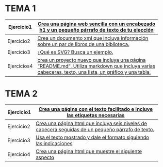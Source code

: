 # TEMA 1
Ejercicio1 |[Crea una página web sencilla con un encabezado h1 y un pequeño párrafo de texto de tu elección](TEMA1/ejercicio1.html)
------------ | -------------
Ejercicio2 | [Crea un documento xml que incluya información sobre un par de libros de una biblioteca.](https://github.com/JorgeAndres1/Ejercicios-de-lenguaje-de-marca/blob/master/TEMA1/ejercicio2.xml)
Ejercicio3 | [¿Qué es SVG? Busca un ejemplo.](https://github.com/JorgeAndres1/Ejercicios-de-lenguaje-de-marca/blob/master/TEMA1/ejercicio3.html)
Ejercicios4 | [crea un proyecto nuevo que incluya una página “README.md”. Utiliza markdown que incluya varias cabeceras, texto, una lista, un gráfico y una tabla.](https://github.com/JorgeAndres1/Ejercicios-de-lenguaje-de-marca/blob/master/TEMA1/Ejercicio4.md)

# TEMA 2
Ejercicio1 |[Crea una página con el texto facilitado e incluye las etiquetas necesarias ](https://github.com/JorgeAndres1/Ejercicios-de-lenguaje-de-marca/blob/master/TEMA2/Ejercicio1.md)
------------ | -------------
Ejercicio2 | [Crea una página html que incluya seis niveles de cabecera seguidas de un pequeño párrafo de texto.](https://github.com/JorgeAndres1/Ejercicios-de-lenguaje-de-marca/blob/master/TEMA2/Ejercicio2.md)
Ejercicio3 | [Usa el texto mostrado y dale el formato siguiendo las indicaciones](https://github.com/JorgeAndres1/Ejercicios-de-lenguaje-de-marca/blob/master/TEMA2/Ejercicio3.md)
Ejercicio4 | [Crea una página html que muestre el siguiente aspecto](https://github.com/JorgeAndres1/Ejercicios-de-lenguaje-de-marca/blob/master/TEMA2/Ejercicio4.md)

